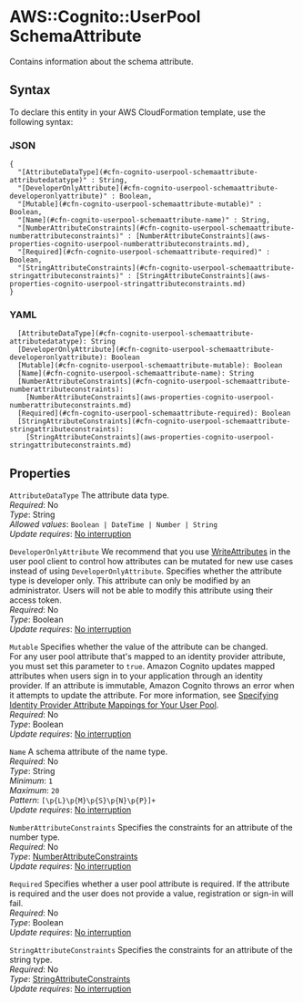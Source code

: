 # AWS::Cognito::UserPool SchemaAttribute<a name="aws-properties-cognito-userpool-schemaattribute"></a>

Contains information about the schema attribute\.

## Syntax<a name="aws-properties-cognito-userpool-schemaattribute-syntax"></a>

To declare this entity in your AWS CloudFormation template, use the following syntax:

### JSON<a name="aws-properties-cognito-userpool-schemaattribute-syntax.json"></a>

```
{
  "[AttributeDataType](#cfn-cognito-userpool-schemaattribute-attributedatatype)" : String,
  "[DeveloperOnlyAttribute](#cfn-cognito-userpool-schemaattribute-developeronlyattribute)" : Boolean,
  "[Mutable](#cfn-cognito-userpool-schemaattribute-mutable)" : Boolean,
  "[Name](#cfn-cognito-userpool-schemaattribute-name)" : String,
  "[NumberAttributeConstraints](#cfn-cognito-userpool-schemaattribute-numberattributeconstraints)" : [NumberAttributeConstraints](aws-properties-cognito-userpool-numberattributeconstraints.md),
  "[Required](#cfn-cognito-userpool-schemaattribute-required)" : Boolean,
  "[StringAttributeConstraints](#cfn-cognito-userpool-schemaattribute-stringattributeconstraints)" : [StringAttributeConstraints](aws-properties-cognito-userpool-stringattributeconstraints.md)
}
```

### YAML<a name="aws-properties-cognito-userpool-schemaattribute-syntax.yaml"></a>

```
  [AttributeDataType](#cfn-cognito-userpool-schemaattribute-attributedatatype): String
  [DeveloperOnlyAttribute](#cfn-cognito-userpool-schemaattribute-developeronlyattribute): Boolean
  [Mutable](#cfn-cognito-userpool-schemaattribute-mutable): Boolean
  [Name](#cfn-cognito-userpool-schemaattribute-name): String
  [NumberAttributeConstraints](#cfn-cognito-userpool-schemaattribute-numberattributeconstraints): 
    [NumberAttributeConstraints](aws-properties-cognito-userpool-numberattributeconstraints.md)
  [Required](#cfn-cognito-userpool-schemaattribute-required): Boolean
  [StringAttributeConstraints](#cfn-cognito-userpool-schemaattribute-stringattributeconstraints): 
    [StringAttributeConstraints](aws-properties-cognito-userpool-stringattributeconstraints.md)
```

## Properties<a name="aws-properties-cognito-userpool-schemaattribute-properties"></a>

`AttributeDataType`  <a name="cfn-cognito-userpool-schemaattribute-attributedatatype"></a>
The attribute data type\.  
*Required*: No  
*Type*: String  
*Allowed values*: `Boolean | DateTime | Number | String`  
*Update requires*: [No interruption](https://docs.aws.amazon.com/AWSCloudFormation/latest/UserGuide/using-cfn-updating-stacks-update-behaviors.html#update-no-interrupt)

`DeveloperOnlyAttribute`  <a name="cfn-cognito-userpool-schemaattribute-developeronlyattribute"></a>
We recommend that you use [WriteAttributes](https://docs.aws.amazon.com/cognito-user-identity-pools/latest/APIReference/API_UserPoolClientType.html#CognitoUserPools-Type-UserPoolClientType-WriteAttributes) in the user pool client to control how attributes can be mutated for new use cases instead of using `DeveloperOnlyAttribute`\.
Specifies whether the attribute type is developer only\. This attribute can only be modified by an administrator\. Users will not be able to modify this attribute using their access token\.  
*Required*: No  
*Type*: Boolean  
*Update requires*: [No interruption](https://docs.aws.amazon.com/AWSCloudFormation/latest/UserGuide/using-cfn-updating-stacks-update-behaviors.html#update-no-interrupt)

`Mutable`  <a name="cfn-cognito-userpool-schemaattribute-mutable"></a>
Specifies whether the value of the attribute can be changed\.  
For any user pool attribute that's mapped to an identity provider attribute, you must set this parameter to `true`\. Amazon Cognito updates mapped attributes when users sign in to your application through an identity provider\. If an attribute is immutable, Amazon Cognito throws an error when it attempts to update the attribute\. For more information, see [Specifying Identity Provider Attribute Mappings for Your User Pool](https://docs.aws.amazon.com/cognito/latest/developerguide/cognito-user-pools-specifying-attribute-mapping.html)\.  
*Required*: No  
*Type*: Boolean  
*Update requires*: [No interruption](https://docs.aws.amazon.com/AWSCloudFormation/latest/UserGuide/using-cfn-updating-stacks-update-behaviors.html#update-no-interrupt)

`Name`  <a name="cfn-cognito-userpool-schemaattribute-name"></a>
A schema attribute of the name type\.  
*Required*: No  
*Type*: String  
*Minimum*: `1`  
*Maximum*: `20`  
*Pattern*: `[\p{L}\p{M}\p{S}\p{N}\p{P}]+`  
*Update requires*: [No interruption](https://docs.aws.amazon.com/AWSCloudFormation/latest/UserGuide/using-cfn-updating-stacks-update-behaviors.html#update-no-interrupt)

`NumberAttributeConstraints`  <a name="cfn-cognito-userpool-schemaattribute-numberattributeconstraints"></a>
Specifies the constraints for an attribute of the number type\.  
*Required*: No  
*Type*: [NumberAttributeConstraints](aws-properties-cognito-userpool-numberattributeconstraints.md)  
*Update requires*: [No interruption](https://docs.aws.amazon.com/AWSCloudFormation/latest/UserGuide/using-cfn-updating-stacks-update-behaviors.html#update-no-interrupt)

`Required`  <a name="cfn-cognito-userpool-schemaattribute-required"></a>
Specifies whether a user pool attribute is required\. If the attribute is required and the user does not provide a value, registration or sign\-in will fail\.  
*Required*: No  
*Type*: Boolean  
*Update requires*: [No interruption](https://docs.aws.amazon.com/AWSCloudFormation/latest/UserGuide/using-cfn-updating-stacks-update-behaviors.html#update-no-interrupt)

`StringAttributeConstraints`  <a name="cfn-cognito-userpool-schemaattribute-stringattributeconstraints"></a>
Specifies the constraints for an attribute of the string type\.  
*Required*: No  
*Type*: [StringAttributeConstraints](aws-properties-cognito-userpool-stringattributeconstraints.md)  
*Update requires*: [No interruption](https://docs.aws.amazon.com/AWSCloudFormation/latest/UserGuide/using-cfn-updating-stacks-update-behaviors.html#update-no-interrupt)